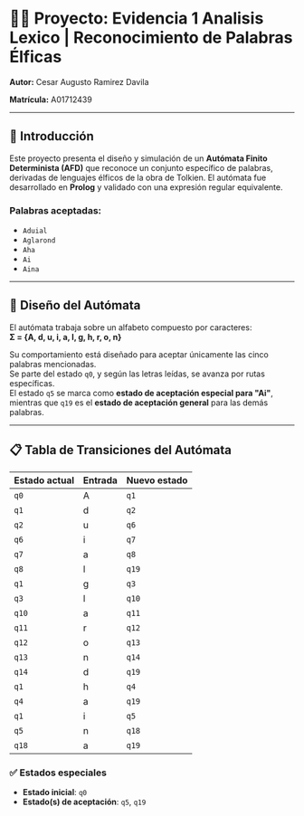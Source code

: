 # 🧝‍♂️ Proyecto: Evidencia 1 Analisis Lexico | Reconocimiento de Palabras Élficas

**Autor:** Cesar Augusto Ramirez Davila

**Matrícula:** A01712439

---

## 🔢 Introducción

Este proyecto presenta el diseño y simulación de un **Autómata Finito Determinista (AFD)** que reconoce un conjunto específico de palabras, derivadas de lenguajes élficos de la obra de Tolkien. El autómata fue desarrollado en **Prolog** y validado con una expresión regular equivalente.

### Palabras aceptadas:

- `Aduial`
- `Aglarond`
- `Aha`
- `Ai`
- `Aina`

---

## 📌 Diseño del Autómata

El autómata trabaja sobre un alfabeto compuesto por caracteres:  
**Σ = {A, d, u, i, a, l, g, h, r, o, n}**

Su comportamiento está diseñado para aceptar únicamente las cinco palabras mencionadas.  
Se parte del estado `q0`, y según las letras leídas, se avanza por rutas específicas.  
El estado `q5` se marca como **estado de aceptación especial para "Ai"**, mientras que `q19` es el **estado de aceptación general** para las demás palabras.

---

## 📋 Tabla de Transiciones del Autómata

| Estado actual | Entrada | Nuevo estado |
|---------------|---------|---------------|
| `q0`          | A       | `q1`          |
| `q1`          | d       | `q2`          |
| `q2`          | u       | `q6`          |
| `q6`          | i       | `q7`          |
| `q7`          | a       | `q8`          |
| `q8`          | l       | `q19`         |
| `q1`          | g       | `q3`          |
| `q3`          | l       | `q10`         |
| `q10`         | a       | `q11`         |
| `q11`         | r       | `q12`         |
| `q12`         | o       | `q13`         |
| `q13`         | n       | `q14`         |
| `q14`         | d       | `q19`         |
| `q1`          | h       | `q4`          |
| `q4`          | a       | `q19`         |
| `q1`          | i       | `q5`          |
| `q5`          | n       | `q18`         |
| `q18`         | a       | `q19`         |

### ✅ Estados especiales

- **Estado inicial**: `q0`
- **Estado(s) de aceptación**: `q5`, `q19`
